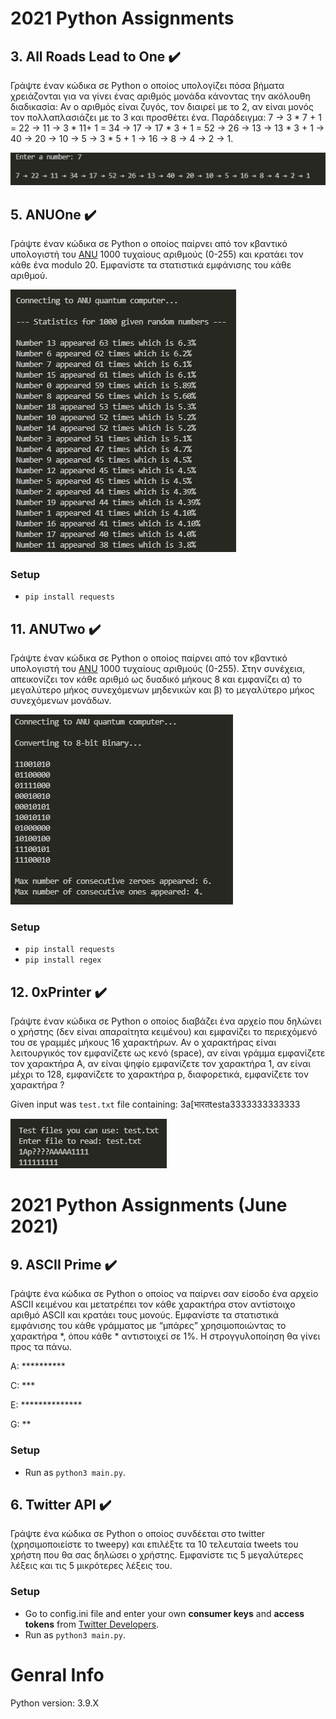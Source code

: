 # 2021 Python Assignments

## 3.  All Roads Lead to One :heavy_check_mark: 
Γράψτε έναν κώδικα σε Python ο οποίος υπολογίζει πόσα βήματα χρειάζονται για να γίνει ένας αριθμός μονάδα κάνοντας την ακόλουθη διαδικασία: Αν ο αριθμός είναι ζυγός, τον διαιρεί με το 2, αν είναι μονός τον πολλαπλασιάζει με το 3 και προσθέτει ένα. Παράδειγμα: 7 → 3 * 7 + 1 = 22 → 11 → 3 * 11+ 1 = 34 → 17 → 17 * 3 + 1 = 52 → 26 → 13 → 13 * 3 + 1 → 40 → 20 → 10 → 5 → 3 * 5 + 1 → 16 → 8 → 4 → 2 → 1.

![output](https://github.com/vagman/Python-Intro-Projects/blob/master/2021%20September%20Assignments/img/all_roads_lead_to_one.jpg)
## 5. ANUOne :heavy_check_mark: 
Γράψτε έναν κώδικα σε Python ο οποίος παίρνει από τον κβαντικό υπολογιστή του [ANU](https://qrng.anu.edu.au/contact/api-documentation/) 1000 τυχαίους αριθμούς (0-255) και κρατάει τον κάθε ένα modulo 20. Εμφανίστε τα στατιστικά εμφάνισης του κάθε αριθμού.

![output](https://github.com/vagman/Python-Intro-Projects/blob/master/2021%20September%20Assignments/img/anu_one.jpg)

### Setup
* `pip install requests`

## 11. ANUTwo :heavy_check_mark: 
Γράψτε έναν κώδικα σε Python ο οποίος παίρνει από τον κβαντικό υπολογιστή του [ANU](https://qrng.anu.edu.au/contact/api-documentation/) 1000 τυχαίους αριθμούς (0-255). Στην συνέχεια, απεικονίζει τον κάθε αριθμό ως δυαδικό μήκους 8 και εμφανίζει α) το μεγαλύτερο μήκος συνεχόμενων μηδενικών και β) το μεγαλύτερο μήκος συνεχόμενων μονάδων.

![output](https://github.com/vagman/Python-Intro-Projects/blob/master/2021%20September%20Assignments/img/anu_two.jpg)

### Setup
* `pip install requests`
* `pip install regex`

## 12. 0xPrinter :heavy_check_mark: 
Γράψτε έναν κώδικα σε Python ο οποίος διαβάζει ένα αρχείο που δηλώνει ο χρήστης (δεν είναι απαραίτητα κειμένου) και εμφανίζει το περιεχόμενό του σε γραμμές μήκους 16 χαρακτήρων. Αν ο χαρακτήρας είναι λειτουργικός τον εμφανίζετε ως κενό (space), αν είναι γράμμα εμφανίζετε τον χαρακτήρα A, αν είναι ψηφίο εμφανίζετε τον χαρακτήρα 1, αν είναι μέχρι το 128, εμφανίζετε το χαρακτήρα p, διαφορετικά, εμφανίζετε τον χαρακτήρα ?

Given input was `test.txt` file containing: 3a[भारतtesta3333333333333

![output](https://github.com/vagman/Python-Intro-Projects/blob/master/2021%20September%20Assignments/img/0xprinter.jpg)

# 2021 Python Assignments (June 2021)

## 9. ASCII Prime :heavy_check_mark: 

Γράψτε ένα κώδικα σε Python ο οποίος να παίρνει σαν είσοδο ένα αρχείο ASCII κειμένου και μετατρέπει τον κάθε χαρακτήρα στον αντίστοιχο αριθμό ASCII και κρατάει τους μονούς. Εμφανίστε τα στατιστικά εμφάνισης του κάθε γράμματος με “μπάρες” χρησιμοποιώντας το χαρακτήρα *, όπου κάθε * αντιστοιχεί σε 1%. Η στρογγυλοποίηση θα γίνει προς τα πάνω.

A: **********

C: ***

E: **************

G: **

### Setup
* Run as `python3 main.py`.

## 6. Twitter API :heavy_check_mark: 

Γράψτε ένα κώδικα σε Python ο οποίος συνδέεται στο twitter (χρησιμοποιείστε το tweepy) και επιλέξτε τα 10 τελευταία tweets του χρήστη που θα σας δηλώσει ο χρήστης. Εμφανίστε τις 5 μεγαλύτερες λέξεις και τις 5 μικρότερες λέξεις του.

### Setup

* Go to config.ini file and enter your own **consumer keys** and **access tokens** from [Twitter Developers](https://developer.twitter.com/en/portal/projects/).
* Run as `python3 main.py`.

# Genral Info
Python version: 3.9.X
